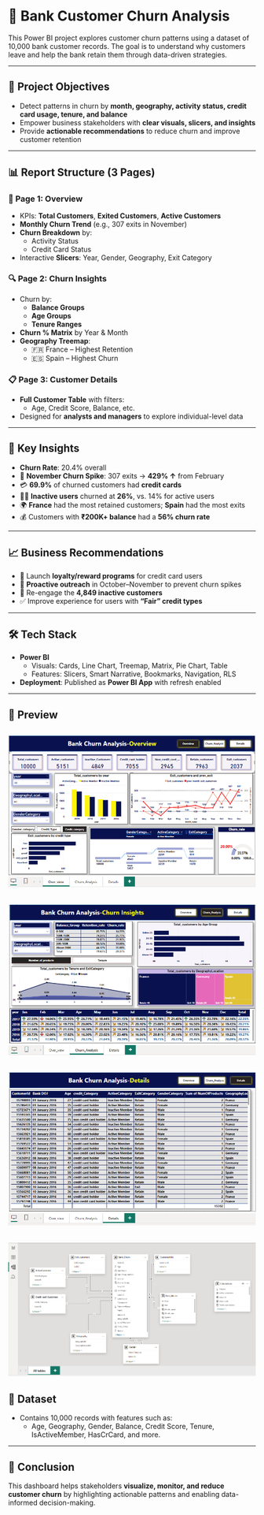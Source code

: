 # 💼 Bank Customer Churn Analysis

This Power BI project explores customer churn patterns using a dataset of 10,000 bank customer records. The goal is to understand why customers leave and help the bank retain them through data-driven strategies.

---

## 🎯 Project Objectives

- Detect patterns in churn by **month, geography, activity status, credit card usage, tenure, and balance**
- Empower business stakeholders with **clear visuals, slicers, and insights**
- Provide **actionable recommendations** to reduce churn and improve customer retention

---

## 📊 Report Structure (3 Pages)

### 🧾 Page 1: Overview
- KPIs: **Total Customers**, **Exited Customers**, **Active Customers**
- **Monthly Churn Trend** (e.g., 307 exits in November)
- **Churn Breakdown** by:
  - Activity Status
  - Credit Card Status
- Interactive **Slicers**: Year, Gender, Geography, Exit Category

### 🔍 Page 2: Churn Insights
- Churn by:
  - **Balance Groups**
  - **Age Groups**
  - **Tenure Ranges**
- **Churn % Matrix** by Year & Month
- **Geography Treemap**:
  - 🇫🇷 France – Highest Retention
  - 🇪🇸 Spain – Highest Churn

### 📋 Page 3: Customer Details
- **Full Customer Table** with filters:
  - Age, Credit Score, Balance, etc.
- Designed for **analysts and managers** to explore individual-level data

---

## 🔑 Key Insights

- **Churn Rate**: 20.4% overall
- 📆 **November Churn Spike**: 307 exits → **429% ↑** from February
- 💳 **69.9%** of churned customers had **credit cards**
- 🧑‍💼 **Inactive users** churned at **26%**, vs. 14% for active users
- 🌍 **France** had the most retained customers; **Spain** had the most exits
- 💰 Customers with **₹200K+ balance** had a **56% churn rate**

---

## 📈 Business Recommendations

- 🎁 Launch **loyalty/reward programs** for credit card users
- 📣 **Proactive outreach** in October–November to prevent churn spikes
- 🔄 Re-engage the **4,849 inactive customers**
- ✅ Improve experience for users with **“Fair” credit types**

---

## 🛠️ Tech Stack

- **Power BI**
  - Visuals: Cards, Line Chart, Treemap, Matrix, Pie Chart, Table
  - Features: Slicers, Smart Narrative, Bookmarks, Navigation, RLS
- **Deployment**: Published as **Power BI App** with refresh enabled

---

## 📎 Preview

![Dashboard Preview](churn_1.png)
---
![Dashboard Preview](churn_2.png)
---
![Dashboard Preview](churn_3.png)
---
![Dashboard Preview](Data_modelling.png)
---

## 📁 Dataset

- Contains 10,000 records with features such as:
  - Age, Geography, Gender, Balance, Credit Score, Tenure, IsActiveMember, HasCrCard, and more.

---

## 📌 Conclusion

This dashboard helps stakeholders **visualize, monitor, and reduce customer churn** by highlighting actionable patterns and enabling data-informed decision-making.
